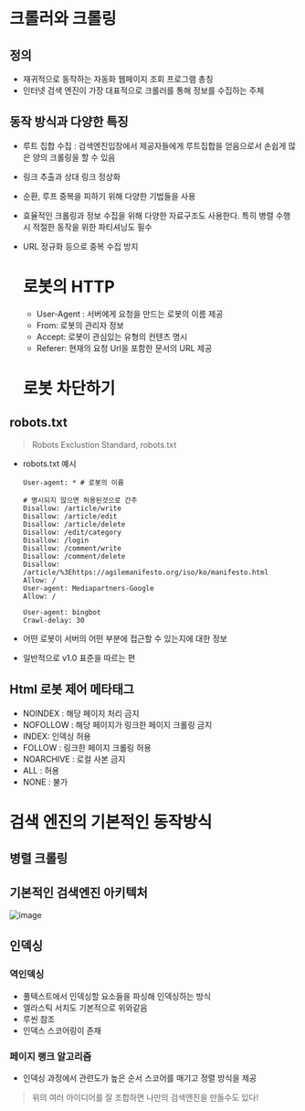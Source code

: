 # 크롤러와 크롤링
## 정의
- 재귀적으로 동작하는 자동화 웹페이지 조회 프로그램 총칭
- 인터넷 검색 엔진이 가장 대표적으로 크롤러를 통해 정보를 수집하는 주체

## 동작 방식과 다양한 특징
- 루트 집합 수집 : 검색엔진입장에서 제공자들에게 루트집합을 얻음으로서 손쉽게 많은 양의 크롤링을 할 수 있음
- 링크 추출과 상대 링크 정상화
- 순환, 루프 중복을 피하기 위해 다양한 기법들을 사용
- 효율적인 크롤링과 정보 수집을 위해 다양한 자료구조도 사용한다. 특히 병렬 수행시 적절한 동작을 위한 파티셔닝도 필수
- URL 정규화 등으로 중복 수집 방지

  # 로봇의 HTTP
  - User-Agent : 서버에게 요청을 만드는 로봇의 이름 제공
  - From: 로봇의 관리자 정보
  - Accept: 로봇이 관심있는 유형의 컨텐츠 명시
  - Referer: 현재의 요청 Url을 포함한 문서의 URL 제공

  # 로봇 차단하기

## robots.txt  
> Robots Exclustion Standard, robots.txt

- robots.txt 예시
      
      User-agent: * # 로봇의 이름

      # 명시되지 않으면 허용된것으로 간주
      Disallow: /article/write
      Disallow: /article/edit
      Disallow: /article/delete
      Disallow: /edit/category
      Disallow: /login
      Disallow: /comment/write
      Disallow: /comment/delete
      Disallow: /article/%3Ehttps://agilemanifesto.org/iso/ko/manifesto.html
      Allow: /
      User-agent: Mediapartners-Google
      Allow: /
      
      User-agent: bingbot
      Crawl-delay: 30

- 어떤 로봇이 서버의 어떤 부분에 접근할 수 있는지에 대한 정보
- 일반적으로 v1.0 표준을 따르는 편

## Html 로봇 제어 메타태그
- NOINDEX : 해당 페이지 처리 금지
- NOFOLLOW : 해당 페이지가 링크한 페이지 크롤링 금지
- INDEX: 인덱싱 허용
- FOLLOW : 링크한 페이지 크롤링 허용
- NOARCHIVE : 로컬 사본 금지
- ALL : 허용
- NONE : 불가

# 검색 엔진의 기본적인 동작방식

## 병렬 크롤링
## 기본적인 검색엔진 아키텍처

![image](https://github.com/Tobystudy/Http-Study/assets/85499582/344a2018-804b-4412-aa35-5db154b564ae)

## 인덱싱
### 역인덱싱
- 풀텍스트에서 인덱싱할 요소들을 파싱해 인덱싱하는 방식
- 엘라스틱 서치도 기본적으로 위와같음
- 루씬 참조
- 인덱스 스코어링이 존재

### 페이지 랭크 알고리즘
- 인덱싱 과정에서 관련도가 높은 순서 스코어를 매기고 정렬 방식을 제공

> 위의 여러 아이디어를 잘 조합하면 나만의 검색엔진을 만들수도 있다!
